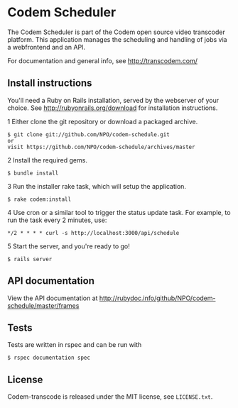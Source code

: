 Codem Scheduler
===============

The Codem Scheduler is part of the Codem open source video transcoder platform. This application manages the scheduling and handling of jobs via a webfrontend and an API.

For documentation and general info, see <http://transcodem.com/>

Install instructions
--------------------
You'll need a Ruby on Rails installation, served by the webserver of your choice.
See <http://rubyonrails.org/download> for installation instructions.

1 Either clone the git repository or download a packaged archive.

    $ git clone git://github.com/NPO/codem-schedule.git
    or
    visit https://github.com/NPO/codem-schedule/archives/master
  
2 Install the required gems.
  
    $ bundle install
    
3 Run the installer rake task, which will setup the application.

    $ rake codem:install
 
4 Use cron or a similar tool to trigger the status update task. For example, to run the task every 2 minutes, use:

    */2 * * * * curl -s http://localhost:3000/api/schedule
   
5 Start the server, and you're ready to go!

    $ rails server

API documentation
-----------------
View the API documentation at <http://rubydoc.info/github/NPO/codem-schedule/master/frames>

Tests
-----
Tests are written in rspec and can be run with

    $ rspec documentation spec

## License

Codem-transcode is released under the MIT license, see `LICENSE.txt`.
